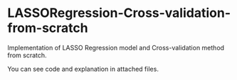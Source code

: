 # LASSORegression-Cross-validation-from-scratch
Implementation of LASSO Regression model and Cross-validation method from scratch.

You can see code and explanation in attached files.
